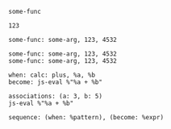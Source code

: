 ```oa
some-func
```

```oa
123
```

```oa
some-func: some-arg, 123, 4532
```

```oa
some-func: some-arg, 123, 4532
some-func: some-arg, 123, 4532
```

```oa
when: calc: plus, %a, %b
become: js-eval %"%a + %b"
```

```oa
associations: (a: 3, b: 5)
js-eval %"%a + %b"
```

```oa
sequence: (when: %pattern), (become: %expr)
```